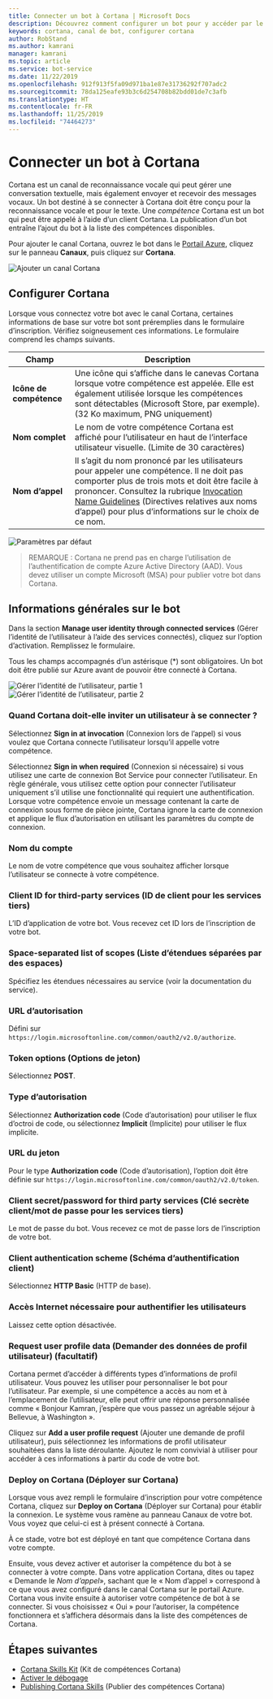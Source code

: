 ```yaml
---
title: Connecter un bot à Cortana | Microsoft Docs
description: Découvrez comment configurer un bot pour y accéder par le biais de l’interface de Cortana.
keywords: cortana, canal de bot, configurer cortana
author: RobStand
ms.author: kamrani
manager: kamrani
ms.topic: article
ms.service: bot-service
ms.date: 11/22/2019
ms.openlocfilehash: 912f913f5fa09d971ba1e87e31736292f707adc2
ms.sourcegitcommit: 78da125eafe93b3c6d254708b82bdd01de7c3afb
ms.translationtype: HT
ms.contentlocale: fr-FR
ms.lasthandoff: 11/25/2019
ms.locfileid: "74464273"
---
```

# <a name="connect-a-bot-to-cortana"></a>Connecter un bot à Cortana

Cortana est un canal de reconnaissance vocale qui peut gérer une conversation textuelle, mais également envoyer et recevoir des messages vocaux. Un bot destiné à se connecter à Cortana doit être conçu pour la reconnaissance vocale et pour le texte. Une *compétence* Cortana est un bot qui peut être appelé à l’aide d’un client Cortana. La publication d’un bot entraîne l’ajout du bot à la liste des compétences disponibles.

Pour ajouter le canal Cortana, ouvrez le bot dans le [Portail Azure](https://portal.azure.com/), cliquez sur le panneau **Canaux**, puis cliquez sur **Cortana**.

![Ajouter un canal Cortana](~/media/channels/cortana-addchannel.png)

## <a name="configure-cortana"></a>Configurer Cortana

Lorsque vous connectez votre bot avec le canal Cortana, certaines informations de base sur votre bot sont préremplies dans le formulaire d’inscription. Vérifiez soigneusement ces informations. Le formulaire comprend les champs suivants.

| Champ | Description |
|------|------|
| **Icône de compétence** | Une icône qui s’affiche dans le canevas Cortana lorsque votre compétence est appelée. Elle est également utilisée lorsque les compétences sont détectables (Microsoft Store, par exemple). (32 Ko maximum, PNG uniquement)|
| **Nom complet** | Le nom de votre compétence Cortana est affiché pour l’utilisateur en haut de l’interface utilisateur visuelle. (Limite de 30 caractères) |
| **Nom d’appel** | Il s’agit du nom prononcé par les utilisateurs pour appeler une compétence. Il ne doit pas comporter plus de trois mots et doit être facile à prononcer. Consultez la rubrique [Invocation Name Guidelines][invocation] (Directives relatives aux noms d’appel) pour plus d’informations sur le choix de ce nom.|

![Paramètres par défaut](~/media/channels/cortana-defaultsettings.png)

>REMARQUE : Cortana ne prend pas en charge l’utilisation de l’authentification de compte Azure Active Directory (AAD). Vous devez utiliser un compte Microsoft (MSA) pour publier votre bot dans Cortana.

## <a name="general-bot-information"></a>Informations générales sur le bot

Dans la section **Manage user identity through connected services** (Gérer l’identité de l’utilisateur à l’aide des services connectés), cliquez sur l’option d’activation. Remplissez le formulaire.

Tous les champs accompagnés d’un astérisque (*) sont obligatoires. Un bot doit être publié sur Azure avant de pouvoir être connecté à Cortana.

![Gérer l’identité de l’utilisateur, partie 1](~/media/channels/cortana-manageidentity-1.png)
![Gérer l’identité de l’utilisateur, partie 2](~/media/channels/cortana-manageidentity-2.png)

### <a name="when-should-cortana-prompt-for-a-user-to-sign-in"></a>Quand Cortana doit-elle inviter un utilisateur à se connecter ?

Sélectionnez **Sign in at invocation** (Connexion lors de l’appel) si vous voulez que Cortana connecte l’utilisateur lorsqu’il appelle votre compétence.

Sélectionnez **Sign in when required** (Connexion si nécessaire) si vous utilisez une carte de connexion Bot Service pour connecter l’utilisateur. En règle générale, vous utilisez cette option pour connecter l’utilisateur uniquement s’il utilise une fonctionnalité qui requiert une authentification. Lorsque votre compétence envoie un message contenant la carte de connexion sous forme de pièce jointe, Cortana ignore la carte de connexion et applique le flux d’autorisation en utilisant les paramètres du compte de connexion.

### <a name="account-name"></a>Nom du compte

Le nom de votre compétence que vous souhaitez afficher lorsque l’utilisateur se connecte à votre compétence.

### <a name="client-id-for-third-party-services"></a>Client ID for third-party services (ID de client pour les services tiers)

L’ID d’application de votre bot. Vous recevez cet ID lors de l’inscription de votre bot.

### <a name="space-separated-list-of-scopes"></a>Space-separated list of scopes (Liste d’étendues séparées par des espaces)

Spécifiez les étendues nécessaires au service (voir la documentation du service).

### <a name="authorization-url"></a>URL d’autorisation

Défini sur `https://login.microsoftonline.com/common/oauth2/v2.0/authorize`.

### <a name="token-options"></a>Token options (Options de jeton)

Sélectionnez **POST**.

### <a name="grant-type"></a>Type d’autorisation

Sélectionnez **Authorization code** (Code d’autorisation) pour utiliser le flux d’octroi de code, ou sélectionnez **Implicit** (Implicite) pour utiliser le flux implicite.

### <a name="token-url"></a>URL du jeton

Pour le type **Authorization code** (Code d’autorisation), l’option doit être définie sur `https://login.microsoftonline.com/common/oauth2/v2.0/token`.

### <a name="client-secretpassword-for-third-party-services"></a>Client secret/password for third party services (Clé secrète client/mot de passe pour les services tiers)

Le mot de passe du bot. Vous recevez ce mot de passe lors de l’inscription de votre bot.

### <a name="client-authentication-scheme"></a>Client authentication scheme (Schéma d’authentification client)

Sélectionnez **HTTP Basic** (HTTP de base).

### <a name="internet-access-required-to-authenticate-users"></a>Accès Internet nécessaire pour authentifier les utilisateurs

Laissez cette option désactivée.

### <a name="request-user-profile-data-optional"></a>Request user profile data (Demander des données de profil utilisateur) (facultatif)

Cortana permet d’accéder à différents types d’informations de profil utilisateur. Vous pouvez les utiliser pour personnaliser le bot pour l’utilisateur. Par exemple, si une compétence a accès au nom et à l’emplacement de l’utilisateur, elle peut offrir une réponse personnalisée comme « Bonjour Kamran, j’espère que vous passez un agréable séjour à Bellevue, à Washington ».

Cliquez sur **Add a user profile request** (Ajouter une demande de profil utilisateur), puis sélectionnez les informations de profil utilisateur souhaitées dans la liste déroulante. Ajoutez le nom convivial à utiliser pour accéder à ces informations à partir du code de votre bot.

### <a name="deploy-on-cortana"></a>Deploy on Cortana (Déployer sur Cortana)

Lorsque vous avez rempli le formulaire d’inscription pour votre compétence Cortana, cliquez sur **Deploy on Cortana** (Déployer sur Cortana) pour établir la connexion. Le système vous ramène au panneau Canaux de votre bot. Vous voyez que celui-ci est à présent connecté à Cortana.

À ce stade, votre bot est déployé en tant que compétence Cortana dans votre compte.

Ensuite, vous devez activer et autoriser la compétence du bot à se connecter à votre compte. Dans votre application Cortana, dites ou tapez « Demande le *Nom d’appel*», sachant que le « Nom d’appel » correspond à ce que vous avez configuré dans le canal Cortana sur le portail Azure. Cortana vous invite ensuite à autoriser votre compétence de bot à se connecter. Si vous choisissez « Oui » pour l’autoriser, la compétence fonctionnera et s’affichera désormais dans la liste des compétences de Cortana.

## <a name="next-steps"></a>Étapes suivantes

* [Cortana Skills Kit](https://aka.ms/CortanaSkillsKitOverview) (Kit de compétences Cortana)
* [Activer le débogage](bot-service-debug-cortana-skill.md)
* [Publishing Cortana Skills][publish] (Publier des compétences Cortana)

[invocation]: https://docs.microsoft.com/cortana/skills/cortana-invocation-guidelines
[publish]: https://docs.microsoft.com/cortana/skills/publish-skill
[CortanaEntity]: https://aka.ms/cortana-channel-data
